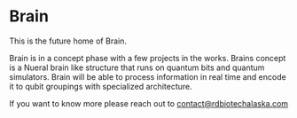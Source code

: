 # Brain

This is the future home of Brain.

Brain is in a concept phase with a few projects in the works. Brains concept is a Nueral brain like structure that runs on quantum bits and quantum simulators. Brain will be able to process information in real time and encode it to qubit groupings with specialized architecture. 

If you want to know more please reach out to contact@rdbiotechalaska.com
